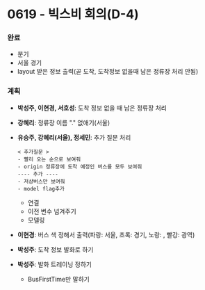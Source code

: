 # 0619 - 빅스비 회의(D-4)

### 완료

- 분기
- 서울 경기
- layout 받은 정보 출력(곧 도착, 도착정보 없을때 남은 정류장 처리 안됨)

### 계획

- **박성주, 이현경, 서호성**: 도착 정보 없을 때 남은 정류장 처리

- **강혜리**: 정류장 이름 "." 없애기(서울)  

- **유승주, 강혜리(서울), 정세민**: 추가 질문 처리 

  ```
  < 추가질문 >
  - 빨리 오는 순으로 보여줘
  - origin 정류장에 도착 예정인 버스를 모두 보여줘
  ---- 추가 ---- 
  - 저상버스만 보여줘
  - model flag추가
  ```

  - 연결
  - 이전 변수 넘겨주기 
  - 모델링

- **이현경**: 버스 색 정해서 출력(파랑: 서울, 초록: 경기, 노랑: , 빨강: 광역)
- **박성주**: 도착 정보 발화로 하기
- **박성주**: 발화 트레이닝 정하기
  - BusFirstTime만 말하기 